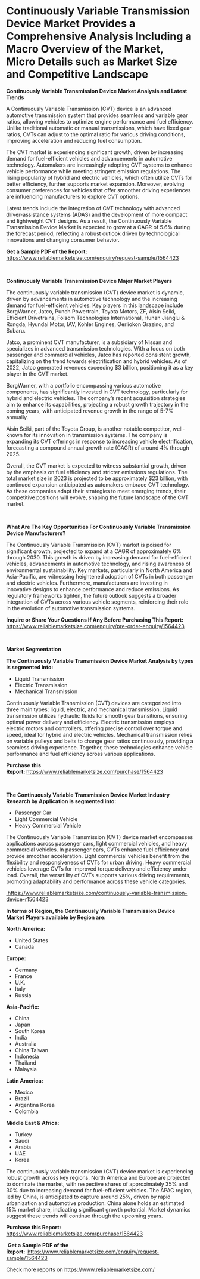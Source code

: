 <p><h1>Continuously Variable Transmission Device Market Provides a Comprehensive Analysis Including a Macro Overview of the Market, Micro Details such as Market Size and Competitive Landscape</h1></p><p><strong>Continuously Variable Transmission Device Market Analysis and Latest Trends</strong></p>
<p><p>A Continuously Variable Transmission (CVT) device is an advanced automotive transmission system that provides seamless and variable gear ratios, allowing vehicles to optimize engine performance and fuel efficiency. Unlike traditional automatic or manual transmissions, which have fixed gear ratios, CVTs can adjust to the optimal ratio for various driving conditions, improving acceleration and reducing fuel consumption.</p><p>The CVT market is experiencing significant growth, driven by increasing demand for fuel-efficient vehicles and advancements in automotive technology. Automakers are increasingly adopting CVT systems to enhance vehicle performance while meeting stringent emission regulations. The rising popularity of hybrid and electric vehicles, which often utilize CVTs for better efficiency, further supports market expansion. Moreover, evolving consumer preferences for vehicles that offer smoother driving experiences are influencing manufacturers to explore CVT options.</p><p>Latest trends include the integration of CVT technology with advanced driver-assistance systems (ADAS) and the development of more compact and lightweight CVT designs. As a result, the Continuously Variable Transmission Device Market is expected to grow at a CAGR of 5.6% during the forecast period, reflecting a robust outlook driven by technological innovations and changing consumer behavior.</p></p>
<p><strong>Get a Sample PDF of the Report:&nbsp;</strong> <a href="https://www.reliablemarketsize.com/enquiry/request-sample/1564423?utm_campaign=2457&utm_medium=2&utm_source=Github&utm_content=ia&utm_term=30032025&utm_id=continuously-variable-transmission-device">https://www.reliablemarketsize.com/enquiry/request-sample/1564423</a></p>
<p>&nbsp;</p>
<p><strong>Continuously Variable Transmission Device Major Market Players</strong></p>
<p><p>The continuously variable transmission (CVT) device market is dynamic, driven by advancements in automotive technology and the increasing demand for fuel-efficient vehicles. Key players in this landscape include BorgWarner, Jatco, Punch Powertrain, Toyota Motors, ZF, Aisin Seiki, Efficient Drivetrains, Folsom Technologies International, Hunan Jianglu & Rongda, Hyundai Motor, IAV, Kohler Engines, Oerliokon Grazino, and Subaru.</p><p>Jatco, a prominent CVT manufacturer, is a subsidiary of Nissan and specializes in advanced transmission technologies. With a focus on both passenger and commercial vehicles, Jatco has reported consistent growth, capitalizing on the trend towards electrification and hybrid vehicles. As of 2022, Jatco generated revenues exceeding $3 billion, positioning it as a key player in the CVT market.</p><p>BorgWarner, with a portfolio encompassing various automotive components, has significantly invested in CVT technology, particularly for hybrid and electric vehicles. The company’s recent acquisition strategies aim to enhance its capabilities, projecting a robust growth trajectory in the coming years, with anticipated revenue growth in the range of 5-7% annually.</p><p>Aisin Seiki, part of the Toyota Group, is another notable competitor, well-known for its innovation in transmission systems. The company is expanding its CVT offerings in response to increasing vehicle electrification, forecasting a compound annual growth rate (CAGR) of around 4% through 2025.</p><p>Overall, the CVT market is expected to witness substantial growth, driven by the emphasis on fuel efficiency and stricter emissions regulations. The total market size in 2023 is projected to be approximately $23 billion, with continued expansion anticipated as automakers embrace CVT technology. As these companies adapt their strategies to meet emerging trends, their competitive positions will evolve, shaping the future landscape of the CVT market.</p></p>
<p>&nbsp;</p>
<p><strong>What Are The Key Opportunities For Continuously Variable Transmission Device Manufacturers?</strong></p>
<p><p>The Continuously Variable Transmission (CVT) market is poised for significant growth, projected to expand at a CAGR of approximately 6% through 2030. This growth is driven by increasing demand for fuel-efficient vehicles, advancements in automotive technology, and rising awareness of environmental sustainability. Key markets, particularly in North America and Asia-Pacific, are witnessing heightened adoption of CVTs in both passenger and electric vehicles. Furthermore, manufacturers are investing in innovative designs to enhance performance and reduce emissions. As regulatory frameworks tighten, the future outlook suggests a broader integration of CVTs across various vehicle segments, reinforcing their role in the evolution of automotive transmission systems.</p></p>
<p><strong>Inquire or Share Your Questions If Any Before Purchasing This Report:</strong> <a href="https://www.reliablemarketsize.com/enquiry/pre-order-enquiry/1564423?utm_campaign=2457&utm_medium=2&utm_source=Github&utm_content=ia&utm_term=30032025&utm_id=continuously-variable-transmission-device">https://www.reliablemarketsize.com/enquiry/pre-order-enquiry/1564423</a></p>
<p>&nbsp;</p>
<p><strong>Market Segmentation</strong></p>
<p><strong>The Continuously Variable Transmission Device Market Analysis by types is segmented into:</strong></p>
<p><ul><li>Liquid Transmission</li><li>Electric Transmission</li><li>Mechanical Transmission</li></ul></p>
<p><p>Continuously Variable Transmission (CVT) devices are categorized into three main types: liquid, electric, and mechanical transmission. Liquid transmission utilizes hydraulic fluids for smooth gear transitions, ensuring optimal power delivery and efficiency. Electric transmission employs electric motors and controllers, offering precise control over torque and speed, ideal for hybrid and electric vehicles. Mechanical transmission relies on variable pulleys and belts to change gear ratios continuously, providing a seamless driving experience. Together, these technologies enhance vehicle performance and fuel efficiency across various applications.</p></p>
<p><strong>Purchase this Report:&nbsp;</strong><a href="https://www.reliablemarketsize.com/purchase/1564423?utm_campaign=2457&utm_medium=2&utm_source=Github&utm_content=ia&utm_term=30032025&utm_id=continuously-variable-transmission-device">https://www.reliablemarketsize.com/purchase/1564423</a></p>
<p>&nbsp;</p>
<p><strong>The Continuously Variable Transmission Device Market Industry Research by Application is segmented into:</strong></p>
<p><ul><li>Passenger Car</li><li>Light Commercial Vehicle</li><li>Heavy Commercial Vehicle</li></ul></p>
<p><p>The Continuously Variable Transmission (CVT) device market encompasses applications across passenger cars, light commercial vehicles, and heavy commercial vehicles. In passenger cars, CVTs enhance fuel efficiency and provide smoother acceleration. Light commercial vehicles benefit from the flexibility and responsiveness of CVTs for urban driving. Heavy commercial vehicles leverage CVTs for improved torque delivery and efficiency under load. Overall, the versatility of CVTs supports various driving requirements, promoting adaptability and performance across these vehicle categories.</p></p>
<p><a href="https://www.reliablemarketsize.com/continuously-variable-transmission-device-r1564423?utm_campaign=2457&utm_medium=2&utm_source=Github&utm_content=ia&utm_term=30032025&utm_id=continuously-variable-transmission-device">&nbsp;https://www.reliablemarketsize.com/continuously-variable-transmission-device-r1564423</a></p>
<p><strong>In terms of Region, the Continuously Variable Transmission Device Market Players available by Region are:</strong></p>
<p>
    <p> <strong> North America: </strong>
        <ul>
            <li>United States</li>
            <li>Canada</li>
        </ul>
        </p> 
    <p> <strong> Europe: </strong>
        <ul>
            <li>Germany</li>
            <li>France</li>
            <li>U.K.</li>
            <li>Italy</li>
            <li>Russia</li>
        </ul>
        </p> 
    <p> <strong> Asia-Pacific: </strong>
        <ul>
            <li>China</li>
            <li>Japan</li>
            <li>South Korea</li>
            <li>India</li>
            <li>Australia</li>
            <li>China Taiwan</li>
            <li>Indonesia</li>
            <li>Thailand</li>
            <li>Malaysia</li>
        </ul>
        </p> 
    <p> <strong> Latin America: </strong>
        <ul>
            <li>Mexico</li>
            <li>Brazil</li>
            <li>Argentina Korea</li>
            <li>Colombia</li>
        </ul>
        </p> 
    <p> <strong> Middle East & Africa: </strong>
        <ul>
            <li>Turkey</li>
            <li>Saudi</li>
            <li>Arabia</li>
            <li>UAE</li>
            <li>Korea</li>
        </ul>
    </p>
    </p>
<p><p>The continuously variable transmission (CVT) device market is experiencing robust growth across key regions. North America and Europe are projected to dominate the market, with respective shares of approximately 35% and 30% due to increasing demand for fuel-efficient vehicles. The APAC region, led by China, is anticipated to capture around 25%, driven by rapid urbanization and automotive production. China alone holds an estimated 15% market share, indicating significant growth potential. Market dynamics suggest these trends will continue through the upcoming years.</p></p>
<p><strong>Purchase this Report: </strong><a href="https://www.reliablemarketsize.com/purchase/1564423?utm_campaign=2457&utm_medium=2&utm_source=Github&utm_content=ia&utm_term=30032025&utm_id=continuously-variable-transmission-device">https://www.reliablemarketsize.com/purchase/1564423</a></p>
<p>&nbsp;<strong>Get a Sample PDF of the Report:&nbsp;&nbsp;</strong><a href="https://www.reliablemarketsize.com/enquiry/request-sample/1564423?utm_campaign=2457&utm_medium=2&utm_source=Github&utm_content=ia&utm_term=30032025&utm_id=continuously-variable-transmission-device">https://www.reliablemarketsize.com/enquiry/request-sample/1564423</a></p>
<p><strong></strong></p>
<p>Check more reports on <a href="https://www.reliablemarketsize.com/?utm_campaign=2457&utm_medium=2&utm_source=Github&utm_content=ia&utm_term=30032025&utm_id=continuously-variable-transmission-device">https://www.reliablemarketsize.com/</a></p>